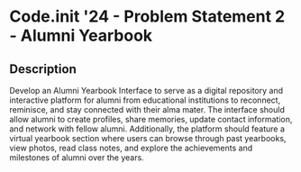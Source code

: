# Code.init '24 - Problem Statement 2 - Alumni Yearbook

## Description
Develop an Alumni Yearbook Interface to serve as a digital repository and interactive platform for alumni from educational institutions to reconnect, reminisce, and stay connected with their alma mater. The interface should allow alumni to create profiles, share memories, update contact information, and network with fellow alumni. Additionally, the platform should feature a virtual yearbook section where users can browse through past yearbooks, view photos, read class notes, and explore the achievements and milestones of alumni over the years.
